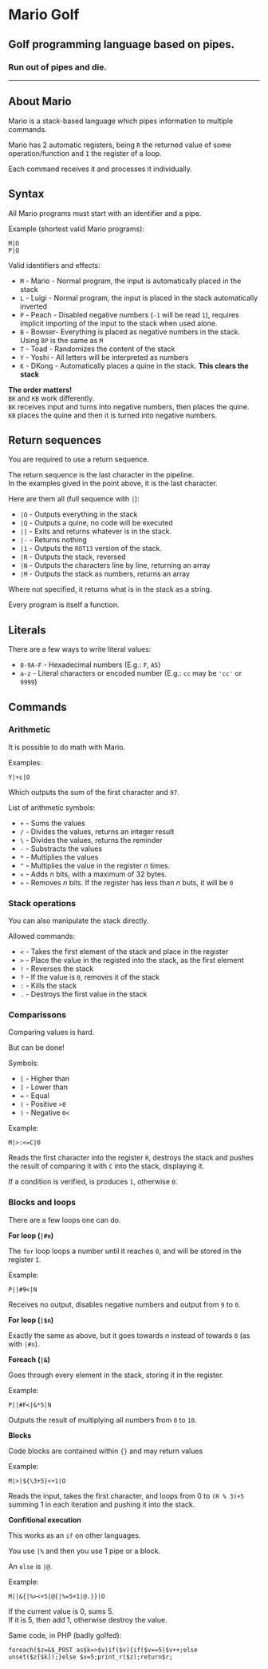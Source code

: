 # Mario Golf
## Golf programming language based on pipes.
### Run out of pipes and die.

______________________________________________________________________________________

## About Mario

Mario is a stack-based language which pipes information to multiple commands.

Mario has 2 automatic registers, being `R` the returned value of some operation/function and `I` the register of a loop.

Each command receives it and processes it individually.

## Syntax

All Mario programs must start with an identifier and a pipe.

Example (shortest valid Mario programs):

    M|O
    P|Q

Valid identifiers and effects:

 - `M`	- Mario -	Normal program, the input is automatically placed in the stack
 - `L`	- Luigi -	Normal program, the input is placed in the stack automatically inverted
 - `P`	- Peach -	Disabled negative numbers (`-1` will be  read `1`), requires implicit importing of the input to the stack when used alone.
 - `B`	- Bowser-	Everything is placed as negative numbers in the stack. Using `BP` is the same as `M`
 - `T`	- Toad  -	Randomizes the content of the stack
 - `Y`	- Yoshi -	All letters will be interpreted as numbers
 - `K`	- DKong -	Automatically places a quine in the stack. **This clears the stack**

**The order matters!**<br>
`BK` and `KB` work differently.<br>
`BK` receives input and turns into negative numbers, then places the quine.<br>
`KB` places the quine and then it is turned into negative numbers.

## Return sequences

You are required to use a return sequence.

The return sequence is the last character in the pipeline.<br>
In the examples gived in the point above, it is the last character.

Here are them all (full sequence with `|`):

 - `|O`	- Outputs everything in the stack
 - `|Q`	- Outputs a quine, no code will be executed
 - `||` - Exits and returns whatever is in the stack.
 - `|-` - Returns nothing
 - `|1` - Outputs the `ROT13` version of the stack.
 - `|R` - Outputs the stack, reversed
 - `|N` - Outputs the characters line by line, returning an array
 - `|M` - Outputs the stack as numbers, returns an array

Where not specified, it returns what is in the stack as a string.

Every program is itself a function.

## Literals

There are a few ways to write literal values:

 - `0-9A-F` - Hexadecimal numbers (E.g.: `F`, `A5`)
 - `a-z` - Literal characters or encoded number (E.g.: `cc` may be `'cc'` or `9999`)

## Commands

### Arithmetic

It is possible to do math with Mario.

Examples:

    Y|+c|O
    
Which outputs the sum of the first character and `97`.

List of arithmetic symbols:

 - `+` - Sums the values
 - `/` - Divides the values, returns an integer result
 - `\` - Divides the values, returns the reminder
 - `-` - Substracts the values
 - `*` - Multiplies the values
 - `^` - Multiplies the value in the register *n* times.
 - `«` - Adds *n* bits, with a maximum of 32 bytes.
 - `»` - Removes *n* bits. If the register has less than *n* buts, it will be `0`

### Stack operations

You can also manipulate the stack directly.

Allowed commands:

 - `<` - Takes the first element of the stack and place in the register
 - `>` - Place the value in the registed into the stack, as the first element
 - `!` - Reverses the stack
 - `?` - If the value is `0`, removes it of the stack
 - `:` - Kills the stack
 - `.` - Destroys the first value in the stack

### Comparissons

Comparing values is hard.

But can be done!

Symbols:

 - `[` - Higher than
 - `]` - Lower than
 - `=` - Equal
 - `(` - Positive `>0`
 - `)` - Negative `0<`

Example:

    M|>:<=C|O

Reads the first character into the register `R`, destroys the stack and pushes the result of comparing it with `C` into the stack, displaying it.

If a condition is verified, is produces `1`, otherwise `0`.

### Blocks and loops

There are a few loops one can do.

**For loop (`|#n`)**

The `for` loop loops a number until it reaches `0`, and will be stored in the register `I`.

Example:

    P||#9<|N

Receives no output, disables negative numbers and output from  `9` to `0`.

**For loop (`|$n`)**

Exactly the same as above, but it goes towards *n* instead of towards `0` (as with `|#n`).

**Foreach (`|&`)**

Goes through every element in the stack, storing it in the register.

Example:

    P||#F<|&*5|N

Outputs the result of multiplying all numbers from `0` to `10`.

**Blocks**

Code blocks are contained within `{}` and may return values

Example:

    M|>|${\3+5}<+1|O

Reads the input, takes the first character, and loops from 0 to `(R % 3)+5` summing 1 in each iteration and pushing it into the stack.

**Confitional execution**

This works as an `if` on other languages.

You use `|%` and then you use 1 pipe or a block.

An `else` is `|@`.

Example:

    M||&{|%><+5|@{|%=5+1|@.}}|O

If the current value is 0, sums 5.<br>
If it is 5, then add 1, otherwise destroy the value.

Same code, in PHP (badly golfed):

    foreach($z=&$_POST as$k=>$v)if($v){if($v==5)$v++;else unset($z[$k]);}else $v=5;print_r($z);return$r;
